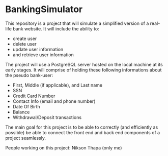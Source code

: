 # BankingSimulator
This repository is a project that will simulate a simplified version of a real-life bank website.
It will include the ability to:
- create user
- delete user
- update user information
- and retrieve user information

The project will use a PostgreSQL server hosted on the local machine at its early stages.
It will comprise of holding these following informations about the pseudo bank-user:
- First, Middle (if applicable), and Last name
- SSN
- Credit Card Number
- Contact Info (email and phone number)
- Date Of Birth
- Balance
- Withdrawal/Deposit transactions

The main goal for this project is to be able to correctly (and efficiently as possible)
be able to connect the front end and back end components of a project seamlessly.

People working on this project:
Nikson Thapa (only me)

